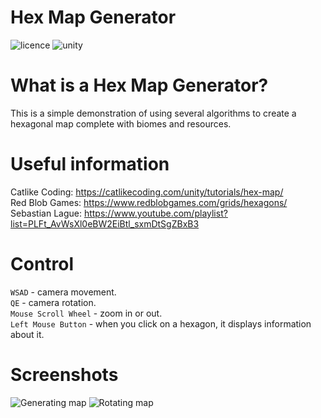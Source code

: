 # Hex Map Generator
![licence](https://img.shields.io/github/license/SzymonHalucha/HexMapGenerator)
![unity](https://img.shields.io/badge/Unity-2021.2%20or%20higher-blue)

# What is a Hex Map Generator?

This is a simple demonstration of using several algorithms to create a hexagonal map complete with biomes and resources.

# Useful information

Catlike Coding: https://catlikecoding.com/unity/tutorials/hex-map/  
Red Blob Games: https://www.redblobgames.com/grids/hexagons/  
Sebastian Lague: https://www.youtube.com/playlist?list=PLFt_AvWsXl0eBW2EiBtl_sxmDtSgZBxB3  

# Control

```WSAD``` - camera movement.  
```QE``` - camera rotation.  
```Mouse Scroll Wheel``` - zoom in or out.  
```Left Mouse Button``` - when you click on a hexagon, it displays information about it.  

# Screenshots

![Generating map](Assets/Images/GeneratingMap.gif)
![Rotating map](Assets/Images/RotatingMap.gif)